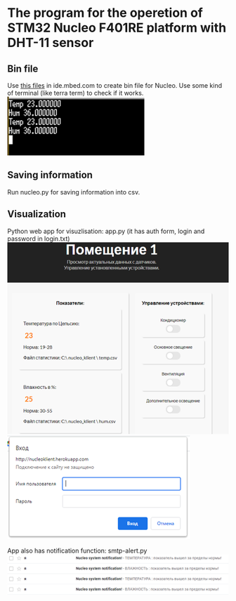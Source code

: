 # The program for the operetion of STM32 Nucleo F401RE platform with DHT-11 sensor
## Bin file
Use [this files](https://github.com/viveber/Nucleo-DHT11-klient-app/tree/master/DHT11(mbed%20files)) in ide.mbed.com to create bin file for Nucleo.
Use some kind of terminal (like terra term) to check if it works.
![terminal](https://github.com/viveber/Nucleo-DHT11-klient-app/blob/master/pics/terminal.png)

## Saving information
Run nucleo.py for saving information into csv.

## Visualization
Python web app for visuzlisation: app.py (it has auth form, login and password in login.txt)
![app](https://github.com/viveber/Nucleo-DHT11-klient-app/blob/master/pics/app.png)
![auth](https://github.com/viveber/Nucleo-DHT11-klient-app/blob/master/pics/auth.png)

App also has notification function: smtp-alert.py
![notif](https://github.com/viveber/Nucleo-DHT11-klient-app/blob/master/pics/notifications.png)
